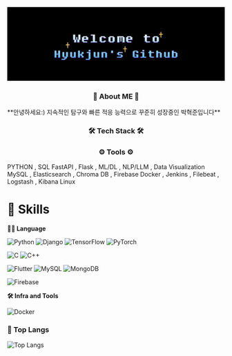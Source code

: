 <!--타이틀 -->
<div align="center">
  <img src="https://github.com/hyukjunmon/hyukjunmon/blob/main/hyukjun.gif?raw=true" />
</div>

<!-- 자기소개 -->
<h3 align="center">🧸 About ME 🧸</h3>
**안녕하세요:) 지속적인 탐구와 빠른 적응 능력으로 꾸준히 성장중인 박혁준입니다**

<!-- Tech Stack -->
<h3 align="center">🛠️ Tech Stack 🛠️</h3>

<h3 align="center">⚙️ Tools ⚙️</h3>


PYTHON , SQL
FastAPI , Flask , ML/DL , NLP/LLM , Data Visualization 
MySQL , Elasticsearch , Chroma DB , Firebase
Docker , Jenkins , Filebeat , Logstash , Kibana
Linux


# 🦾 Skills
**🧑‍💻 Language**

![Python](https://img.shields.io/badge/python-3776AB.svg?&style=for-the-badge&logo=python&logoColor=white) 
![Django](https://img.shields.io/badge/django-092E20.svg?&style=for-the-badge&logo=django&logoColor=white) 
![TensorFlow](https://img.shields.io/badge/tensorflow-FF6F00.svg?&style=for-the-badge&logo=tensorflow&logoColor=white) 
![PyTorch](https://img.shields.io/badge/pytorch-EE4C2C.svg?&style=for-the-badge&logo=pytorch&logoColor=white)  

![C](https://img.shields.io/badge/c-A8B9CC.svg?&style=for-the-badge&logo=c&logoColor=white) 
![C++](https://img.shields.io/badge/C++-000000.svg?&style=for-the-badge)  

![Flutter](https://img.shields.io/badge/flutter-02569B.svg?&style=for-the-badge&logo=flutter&logoColor=white) 
![MySQL](https://img.shields.io/badge/mysql-4479A1.svg?&style=for-the-badge&logo=mysql&logoColor=white) 
![MongoDB](https://img.shields.io/badge/mongodb-47A248.svg?&style=for-the-badge&logo=mongodb&logoColor=white)  

![Firebase](https://img.shields.io/badge/firebase-FFCA28.svg?&style=for-the-badge&logo=firebase&logoColor=white) 

**🛠️ Infra and Tools**

![Docker](https://img.shields.io/badge/docker-2496ED.svg?&style=for-the-badge&logo=docker&logoColor=white) 

### 🚌 Top Langs
![Top Langs](https://github-readme-stats.vercel.app/api/top-langs/?username=seolranlee&layout=compact)
